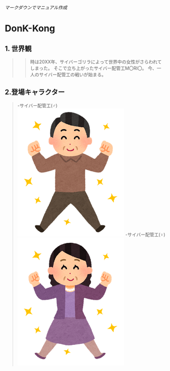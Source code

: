 *マークダウンでマニュアル作成*
# DonK-Kong

## 1. 世界観
>> 時は20XX年、サイバーゴリラによって世界中の女性がさらわれてしまった。
>> そこで立ち上がったサイバー配管工M〇RI〇。
>> 今、一人のサイバー配管工の戦いが始まる。

## 2.登場キャラクター
  > -サイバー配管工(♂)
  　![サイバー配管工(♂)](./sybermario_male.png "サイバー配管工(♂)")
  > -サイバー配管工(♀)
    ![サイバー配管工(♀)](./sybermario_female.png "サイバー配管工(♂)")
